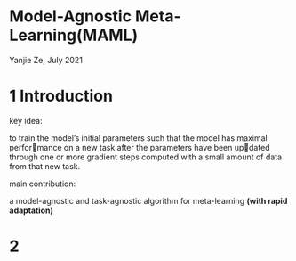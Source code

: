 # Model-Agnostic Meta-Learning(MAML)

Yanjie Ze, July 2021

# 1 Introduction

key idea:

to train the model’s initial parameters such that the model has maximal performance on a new task after the parameters have been updated through one or more gradient steps computed with a small amount of data from that new task.

main contribution:

a model-agnostic and task-agnostic algorithm for meta-learning **(with rapid adaptation)**

# 2



